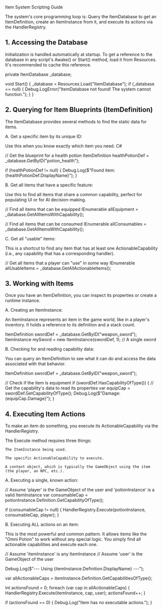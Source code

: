 Item System Scripting Guide

The system's core programming loop is: Query the ItemDatabase to get an ItemDefinition, create an ItemInstance from it, and execute its actions via the HandlerRegistry.

## 1. Accessing the Database

Initialization is handled automatically at startup. To get a reference to the database in any script's Awake() or Start() method, load it from Resources. It's recommended to cache this reference.


private ItemDatabase _database;

void Start()
{
    _database = Resources.Load<ItemDatabase>("ItemDatabase");
    if (_database == null)
    {
        Debug.LogError("ItemDatabase not found! The system cannot function.");
    }
}

## 2. Querying for Item Blueprints (ItemDefinition)

The ItemDatabase provides several methods to find the static data for items.

A. Get a specific item by its unique ID:

Use this when you know exactly which item you need.
C#

// Get the blueprint for a health potion
ItemDefinition healthPotionDef = _database.GetByID("potion_health");

if (healthPotionDef != null)
{
    Debug.Log($"Found item: {healthPotionDef.DisplayName}");
}

B. Get all items that have a specific feature:

Use this to find all items that share a common capability, perfect for populating UI or for AI decision-making.


// Find all items that can be equipped
IEnumerable<ItemDefinition> allEquipment = _database.GetAllItemsWithCapability<EquipmentCapability>();

// Find all items that can be consumed
IEnumerable<ItemDefinition> allConsumables = _database.GetAllItemsWithCapability<ConsumableCapability>();

C. Get all "usable" items:

This is a shortcut to find any item that has at least one ActionableCapability (i.e., any capability that has a corresponding handler).


// Get all items that a player can "use" in some way
IEnumerable<ItemDefinition> allUsableItems = _database.GetAllActionableItems();

## 3. Working with Items

Once you have an ItemDefinition, you can inspect its properties or create a runtime instance.

A. Creating an ItemInstance:

An ItemInstance represents an item in the game world, like in a player's inventory. It holds a reference to its definition and a stack count.


ItemDefinition swordDef = _database.GetByID("weapon_sword");
ItemInstance mySword = new ItemInstance(swordDef, 1); // A single sword

B. Checking for and reading capability data:

You can query an ItemDefinition to see what it can do and access the data associated with that behavior.


ItemDefinition swordDef = _database.GetByID("weapon_sword");

// Check if the item is equipment
if (swordDef.HasCapabilityOfType<EquipmentCapability>())
{
    // Get the capability's data to read its properties
    var equipCap = swordDef.GetCapabilityOfType<EquipmentCapability>();
    Debug.Log($"Damage: {equipCap.Damage}");
}

## 4. Executing Item Actions

To make an item do something, you execute its ActionableCapability via the HandlerRegistry.

The Execute method requires three things:

    The ItemInstance being used.

    The specific ActionableCapability to execute.

    A context object, which is typically the GameObject using the item (the player, an NPC, etc.).

A. Executing a single, known action:


// Assume 'player' is the GameObject of the user and 'potionInstance' is a valid ItemInstance
var consumableCap = potionInstance.Definition.GetCapabilityOfType<ConsumableCapability>();

if (consumableCap != null)
{
    HandlerRegistry.Execute(potionInstance, consumableCap, player);
}

B. Executing ALL actions on an item:

This is the most powerful and common pattern. It allows items like the "Omni Potion" to work without any special logic. You simply find all actionable capabilities and execute each one.


// Assume 'itemInstance' is any ItemInstance
// Assume 'user' is the GameObject of the user

Debug.Log($"--- Using {itemInstance.Definition.DisplayName} ---");

var allActionableCaps = itemInstance.Definition.GetCapabilitiesOfType<ActionableCapability>();

int actionsFound = 0;
foreach (var cap in allActionableCaps)
{
    HandlerRegistry.Execute(itemInstance, cap, user);
    actionsFound++;
}

if (actionsFound == 0)
{
    Debug.Log("Item has no executable actions.");
}
